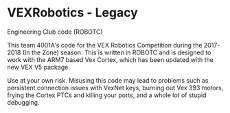# VEXRobotics - Legacy
Engineering Club code (ROBOTC)

This team 4001A's code for the VEX Robotics Competition during the 2017-2018 (In the Zone) season. This is written in ROBOTC and is designed to work with the ARM7 based Vex Cortex, which has been updated with the new VEX V5 package. 

Use at your own risk. Misusing this code may lead to problems such as persistent connection issues with VexNet keys, burning out Vex 393 motors, frying the Cortex PTCs and killing your ports, and a whole lot of stupid debugging.  


